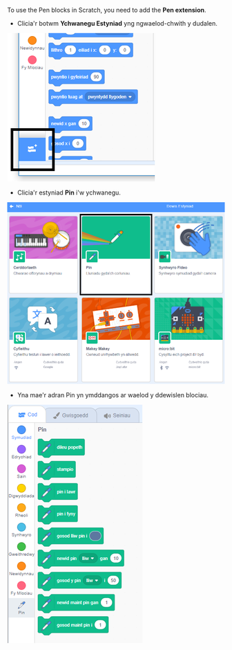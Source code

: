 To use the Pen blocks in Scratch, you need to add the **Pen extension**.

+ Clicia'r botwm **Ychwanegu Estyniad** yng ngwaelod-chwith y dudalen.

![ychwanegu botwm estyniad wedi ei amlygu](images/add-extension-annotated.png)

+ Clicia'r estyniad **Pin** i'w ychwanegu.

![estyniad pin wedi uwcholeuo](images/click-pen-annotated.png)

+ Yna mae'r adran Pin yn ymddangos ar waelod y ddewislen blociau.

![blociau estyniad pin](images/pen-extension-blocks.png)
